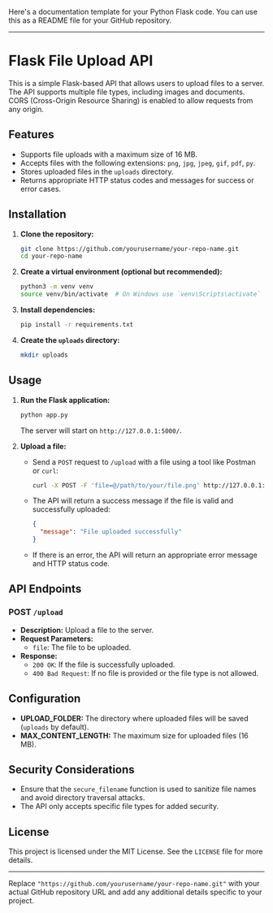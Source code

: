 Here's a documentation template for your Python Flask code. You can use this as a README file for your GitHub repository.

---

# Flask File Upload API

This is a simple Flask-based API that allows users to upload files to a server. The API supports multiple file types, including images and documents. CORS (Cross-Origin Resource Sharing) is enabled to allow requests from any origin.

## Features

- Supports file uploads with a maximum size of 16 MB.
- Accepts files with the following extensions: `png`, `jpg`, `jpeg`, `gif`, `pdf`, `py`.
- Stores uploaded files in the `uploads` directory.
- Returns appropriate HTTP status codes and messages for success or error cases.

## Installation

1. **Clone the repository:**

   ```bash
   git clone https://github.com/yourusername/your-repo-name.git
   cd your-repo-name
   ```

2. **Create a virtual environment (optional but recommended):**

   ```bash
   python3 -m venv venv
   source venv/bin/activate  # On Windows use `venv\Scripts\activate`
   ```

3. **Install dependencies:**

   ```bash
   pip install -r requirements.txt
   ```

4. **Create the `uploads` directory:**

   ```bash
   mkdir uploads
   ```

## Usage

1. **Run the Flask application:**

   ```bash
   python app.py
   ```

   The server will start on `http://127.0.0.1:5000/`.

2. **Upload a file:**

   - Send a `POST` request to `/upload` with a file using a tool like Postman or `curl`:

     ```bash
     curl -X POST -F 'file=@/path/to/your/file.png' http://127.0.0.1:5000/upload
     ```

   - The API will return a success message if the file is valid and successfully uploaded:

     ```json
     {
       "message": "File uploaded successfully"
     }
     ```

   - If there is an error, the API will return an appropriate error message and HTTP status code.

## API Endpoints

### POST `/upload`

- **Description:** Upload a file to the server.
- **Request Parameters:** 
  - `file`: The file to be uploaded.
- **Response:**
  - `200 OK`: If the file is successfully uploaded.
  - `400 Bad Request`: If no file is provided or the file type is not allowed.

## Configuration

- **UPLOAD_FOLDER:** The directory where uploaded files will be saved (`uploads` by default).
- **MAX_CONTENT_LENGTH:** The maximum size for uploaded files (16 MB).

## Security Considerations

- Ensure that the `secure_filename` function is used to sanitize file names and avoid directory traversal attacks.
- The API only accepts specific file types for added security.

## License

This project is licensed under the MIT License. See the `LICENSE` file for more details.

---

Replace `"https://github.com/yourusername/your-repo-name.git"` with your actual GitHub repository URL and add any additional details specific to your project.
